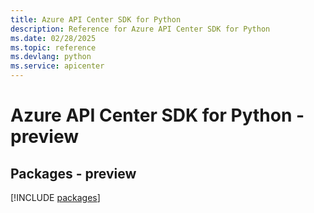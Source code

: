 ```yaml
---
title: Azure API Center SDK for Python
description: Reference for Azure API Center SDK for Python
ms.date: 02/28/2025
ms.topic: reference
ms.devlang: python
ms.service: apicenter
---
```

# Azure API Center SDK for Python - preview
## Packages - preview
[!INCLUDE [packages](api-center-index.md)]